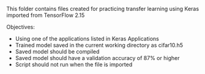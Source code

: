 This folder contains files created for practicing transfer learning
using Keras imported from TensorFlow 2.15

Objectives: 
- Using one of the applications listed in Keras Applications
- Trained model saved in the current working directory as cifar10.h5
- Saved model should be compiled
- Saved model should have a validation accuracy of 87% or higher
- Script should not run when the file is imported